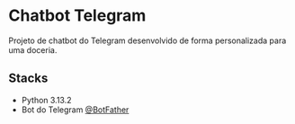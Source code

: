 # Chatbot Telegram 

Projeto de chatbot do Telegram desenvolvido de forma personalizada para uma doceria.

## Stacks

- Python 3.13.2 
- Bot do Telegram [@BotFather](https://t.me/BotFather)

